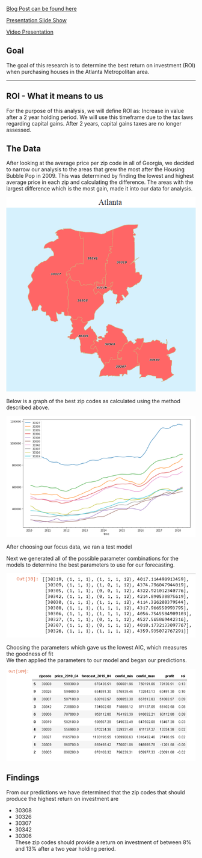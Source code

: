 [Blog Post can be found here](https://medium.com/@cheffrey2000/mod-4-83589fcff956?sk=790f0417cbdb21df21c524280e1448b3)
    

[Presentation Slide Show](https://docs.google.com/presentation/d/1PxWlpmrsNDyx1Z6Z6jojopivQKqg9PoY58UcoAJFQmg/edit?usp=sharing)

[Video Presentation](https://youtu.be/i8cE3neEtSs)

## Goal
The goal of this research is to determine the best return on investment (ROI) when purchasing houses in the Atlanta Metropolitan area.  



---

## ROI - What it means to us
For the purpose of this analysis, we will define ROI as: Increase in value after a 2 year holding period.  We will use this timeframe due to the tax laws regarding capital gains.  After 2 years, capital gains taxes are no longer assessed.

## The Data
After looking at the average price per zip code in all of Georgia, we decided to narrow our analysis to the areas that grew the most after the Housing Bubble Pop in 2009.  This was determined by finding the lowest and highest average price in each zip and calculating the difference.  The areas with the largest difference which is the most gain, made it into our data for analysis.

<img src="Atlanta Metro.png" title="Atlanta Metro Area Zip Codes"/>

Below is a graph of the best zip codes as calculated using the method described above.

<img src="Best Zips.png" title="10 Best Zip Codes Graph"/>

After choosing our focus data, we ran a test model

Next we generated all of the possible parameter combinations for the models to determine the best parameters to use for our forecasting.

<img src="Model parameters.png" />

Choosing the parameters which gave us the lowest AIC, which measures the goodness of fit  
We then applied the parameters to our model and began our predictions.

<img src="Predictions.PNG"/>

## Findings
From our predictions we have determined that the zip codes that should produce the highest return on investment are  
- 30308
- 30326
- 30307
- 30342
- 30306  
These zip codes should provide a return on investment of between 8% and 13% after a two year holding period.  
